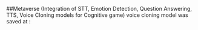 ##Metaverse (Integration of STT, Emotion Detection, Question Answering, TTS, Voice Cloning models for Cognitive game)
voice cloning model was saved at :
